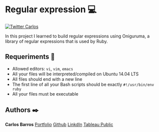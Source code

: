 # Regular expression :computer:
[![Twitter Carlos](https://img.shields.io/twitter/follow/cbarros27?label=CarlosBarros&style=social)](https://twitter.com/cbarros27)

In this project I learned to build regular expressions using Oniguruma, a library of regular expressions that is used by Ruby. 


## Requeriments :bookmark_tabs:

* Allowed editors: ```vi```, ```vim```, ```emacs```
* All your files will be interpreted/compiled on Ubuntu 14.04 LTS
* All files should end with a new line
* The first line of all your Bash scripts should be exactly ```#!/usr/bin/env ruby```
* All your files must be executable




## Authors :black_nib:
**Carlos Barros** [Portfolio](https://carlosbarros.netlify.app/)
                  [Github](https://github.com/cbarros7)
                  [LinkdIn](https://www.linkedin.com/in/carlosbarros7/)
                  [Tableau Public](https://public.tableau.com/profile/carlos.barros#!/?newProfile=&activeTab=0)
